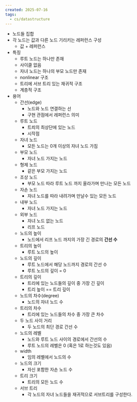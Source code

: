 ```yaml
---
created: 2025-07-16
tags:
  - cs/datastructure
---
```

- 노드들 집합
- 각 노드는 값과 다른 노드 기리키는 레퍼런스 구성
	- 값 + 레퍼런스
- 특징
	- 루트 노드는 하나만 존재
	- 사이클 없음
	- 자녀 노드는 하나의 부모 노드만 존재
	- nonlinear 구조
	- 트리에 서브 트리 있는 재귀적 구조
	- 계층적 구조
- 용어
	- 간선(edge)
		- 노드와 노드 연결하는 선
		- 구현 관점에서 레퍼런스 의미
	- 루트 노드
		- 트릐의 최상단에 있는 노드
		- 시작점
	- 자녀 노드
		- 모든 노드는 0개 이상의 자녀 노드 가짐
	- 부모 노드
		- 자녀 노드 가지는 노드
	- 형제 노드
		- 같은 부모 가지는 노드
	- 조상 노드
		- 부모 노드 따라 루트 노드 까지 올라가며 만나는 모든 노드
	- 자손 노드
		- 자녀 노드를 따라 내려가며 만날수 있는 모든 노드
	- 내부 노드
		- 자녀 노드 가지는 노드
	- 외부 노드
		- 자녀 노드 없는 노드
		- 리프 노드
	- 노드의 높이
		- 노드에서 리프 노드 까지의 가장 긴 경로의 **간선 수**
	- 트리의 높이
		- 루트 노드의 높이
	- 노드의 깊이
		- 루트 노드에서 해당 노드까지 경로의 간선 수
		- 루트 노드의 깊이 = 0
	- 트리의 깊이
		- 트리에 있는 노드들의 깊이 중 가장 긴 깊이
		- 트리 높이 == 트리 깊이
	- 노드의 차수(degree)
		- 노드의 자녀 노드 수
	- 트리의 차수
		- 트리에 있는 노드들의 차수 중 가장 큰 차수
	- 두 노드 사이 거리
		- 두 노드의 최단 경로 간선 수
	- 노드의 레벨
		- 노드와 루트 노드 사이의 경로에서 간선의 수
		- 루트 노드의 레벨은 0 (혹은 1로 하는것도 있음)
	- width
		- 임의 레벨에서 노드의 수
	- 노드의 크기
		- 자신 포함한 자손 노드 수
	- 트리 크기
		- 트리의 모든 노드 수
	- 서브 트리
		- 각 노드의 자녀 노드들을 재귀적으로 서브트리를 구성한다.